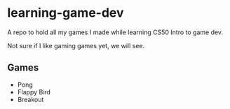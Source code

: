 # learning-game-dev

A repo to hold all my games I made while learning CS50 Intro to game dev.

Not sure if I like gaming games yet, we will see.

## Games 

- Pong
- Flappy Bird
- Breakout